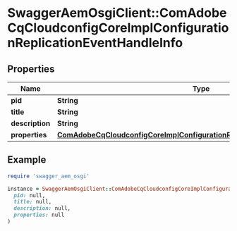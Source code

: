 # SwaggerAemOsgiClient::ComAdobeCqCloudconfigCoreImplConfigurationReplicationEventHandleInfo

## Properties

| Name | Type | Description | Notes |
| ---- | ---- | ----------- | ----- |
| **pid** | **String** |  | [optional] |
| **title** | **String** |  | [optional] |
| **description** | **String** |  | [optional] |
| **properties** | [**ComAdobeCqCloudconfigCoreImplConfigurationReplicationEventHandleProperties**](ComAdobeCqCloudconfigCoreImplConfigurationReplicationEventHandleProperties.md) |  | [optional] |

## Example

```ruby
require 'swagger_aem_osgi'

instance = SwaggerAemOsgiClient::ComAdobeCqCloudconfigCoreImplConfigurationReplicationEventHandleInfo.new(
  pid: null,
  title: null,
  description: null,
  properties: null
)
```

